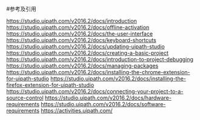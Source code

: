#参考及引用

https://studio.uipath.com/v2016.2/docs/introductionhttps://studio.uipath.com/v2016.2/docs/offline-activationhttps://studio.uipath.com/v2016.2/docs/the-user-interfacehttps://studio.uipath.com/v2016.2/docs/keyboard-shortcutshttps://studio.uipath.com/v2016.2/docs/updating-uipath-studiohttps://studio.uipath.com/v2016.2/docs/creating-a-basic-projecthttps://studio.uipath.com/v2016.2/docs/introduction-to-project-debugginghttps://studio.uipath.com/v2016.2/docs/managing-packageshttps://studio.uipath.com/v2016.2/docs/installing-the-chrome-extension-for-uipath-studiohttps://studio.uipath.com/v2016.2/docs/installing-the-firefox-extension-for-uipath-studiohttps://studio.uipath.com/v2016.2/docs/connecting-your-project-to-a-source-controlhttps://studio.uipath.com/v2016.2/docs/hardware-requirementshttps://studio.uipath.com/v2016.2/docs/software-requirementshttps://activities.uipath.com/